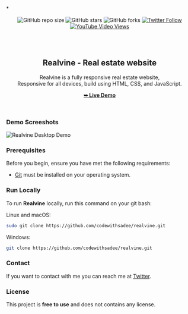 *<div align="center">
  
  ![GitHub repo size](https://img.shields.io/github/repo-size/codewithsadee/realvine)
  ![GitHub stars](https://img.shields.io/github/stars/codewithsadee/realvine?style=social)
  ![GitHub forks](https://img.shields.io/github/forks/codewithsadee/realvine?style=social)
[![Twitter Follow](https://img.shields.io/twitter/follow/codewithsadee_?style=social)](https://twitter.com/intent/follow?screen_name=codewithsadee_)
  [![YouTube Video Views](https://img.shields.io/youtube/views/3meTfAgVvg8?style=social)](https://youtu.be/3meTfAgVvg8)

  <br />
  <br />

  <h2 align="center">Realvine - Real estate website</h2>

  Realvine is a fully responsive real estate website, <br />Responsive for all devices, build using HTML, CSS, and JavaScript.

  <a href="https://codewithsadee.github.io/realvine/"><strong>➥ Live Demo</strong></a>

</div>

<br />

### Demo Screeshots

![Realvine Desktop Demo](./readme-images/desktop.png "Desktop Demo")

### Prerequisites

Before you begin, ensure you have met the following requirements:

* [Git](https://git-scm.com/downloads "Download Git") must be installed on your operating system.

### Run Locally

To run **Realvine** locally, run this command on your git bash:

Linux and macOS:

```bash
sudo git clone https://github.com/codewithsadee/realvine.git
```

Windows:

```bash
git clone https://github.com/codewithsadee/realvine.git
```

### Contact

If you want to contact with me you can reach me at [Twitter](https://www.twitter.com/codewithsadee).

### License

This project is **free to use** and does not contains any license.
